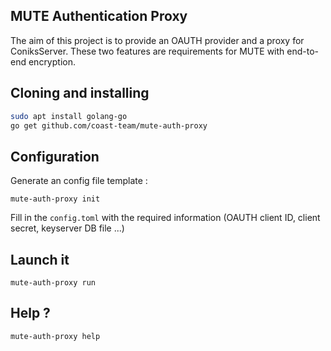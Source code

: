 ## MUTE Authentication Proxy

The aim of this project is to provide an OAUTH provider and a proxy for ConiksServer.
These two features are requirements for MUTE with end-to-end encryption.

## Cloning and installing

```sh
sudo apt install golang-go
go get github.com/coast-team/mute-auth-proxy
```

## Configuration

Generate an config file template :

```
mute-auth-proxy init
```

Fill in the `config.toml` with the required information (OAUTH client ID, client secret, keyserver DB file ...)

## Launch it

```
mute-auth-proxy run
```

## Help ?

```
mute-auth-proxy help
```
